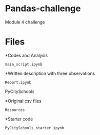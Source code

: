 # Pandas-challenge
Module 4 challenge

# Files 
  *Codes and Analysis

    main_script.ipynb
  
  *Written description with three observations
  
    Report.ipynb
    
PyCitySchools

  *Original csv files
  
    Resources
    
  *Starter code
  
    PyCitySchools_starter.ipynb
  
